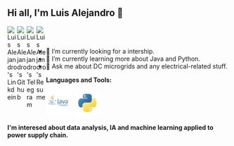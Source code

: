 ## Hi all, I'm Luis Alejandro 👋

<a href="https://www.linkedin.com/in/luis-alejandro-429b27134">
  <img align="left" alt="Luis Alejandro's Linkdein" width="22px" src="https://cdn.jsdelivr.net/npm/simple-icons@v3/icons/linkedin.svg" />
</a>  
<a href="https://github.com/Luis-AlejandroC">
  <img align="left" alt="Luis Alejandro's Github" width="22px" src="https://cdn.jsdelivr.net/npm/simple-icons@v3/icons/github.svg" />
</a>
<a href="https://t.me/Parasite_single">
  <img align="left" alt="Luis Alejandro's Telegram" width="22px" src="https://cdn.jsdelivr.net/npm/simple-icons@v3/icons/telegram.svg" />
</a>
<a href="https://drive.google.com/file/d/1cTkJZ30A3m0DXF58mvFTVdU2IyBZnuSC/view?usp=sharing">
  <img align="left" alt="Luis Alejandro's Resume" width="22px" src="https://icons.iconarchive.com/icons/dtafalonso/android-l/512/Drive-icon.png" />
</a>
<br/>
<br/>

- 🔭 I’m currently looking for a intership.
- 🌱 I’m currently learning more about Java and Python.
- 💬 Ask me about DC microgrids and any electrical-related stuff.

**Languages and Tools:**  

<code><img height="60" src="https://raw.githubusercontent.com/github/explore/80688e429a7d4ef2fca1e82350fe8e3517d3494d/topics/java/java.png"></code>
<code><img height="60" src="https://raw.githubusercontent.com/github/explore/80688e429a7d4ef2fca1e82350fe8e3517d3494d/topics/python/python.png"></code>
  
**I'm interesed about data analysis, IA and machine learning applied to power supply chain.**
     
<!--



// Education Section

const educationInfo = {
  display: true, // Set false to hide this section, defaults to true
  schools: [
    {
      schoolName: "Pascual Bravo University",
      logo: require("./assets/images/PascualBravo.jpeg"),
      subHeader: "Electrical Engineering",
      duration: "Currently",
      /*desc: "Participated in the research of XXX and published 3 papers.",
      descBullets: [
        "Lorem ipsum dolor sit amet, consectetur adipiscing elit",
        "Lorem ipsum dolor sit amet, consectetur adipiscing elit"
      ]*/
    },
    {
      schoolName: "Pascual Bravo University",
      logo: require("./assets/images/PascualBravo.jpeg"),
      subHeader: "Electrical technology",
      duration: "February 2016 -  September 2020",
      desc: "DC Microgrid transmission system at I.U. Pascual Bravo",
      /*descBullets: ["Lorem ipsum dolor sit amet, consectetur adipiscing elit"]*/
    }
  ]
};

// Your top 3 proficient stacks/tech experience

const techStack = {
  viewSkillBars: true, //Set it to true to show Proficiency Section
  experience: [
    {
      Stack: "WinCC - PLC programming", //Insert stack or technology you have experience in
      progressPercentage: "70%" //Insert relative proficiency in percentage
    },
    {
      Stack: "Electric design in CADe SIMU and Eplan",
      progressPercentage: "50%"
    },
    {
      Stack: "Java and Python programming",
      progressPercentage: "30%"
    }
  ],
  displayCodersrank: false // Set true to display codersrank badges section need to changes your username in src/containers/skillProgress/skillProgress.js:17:62, defaults to false
};

-->
